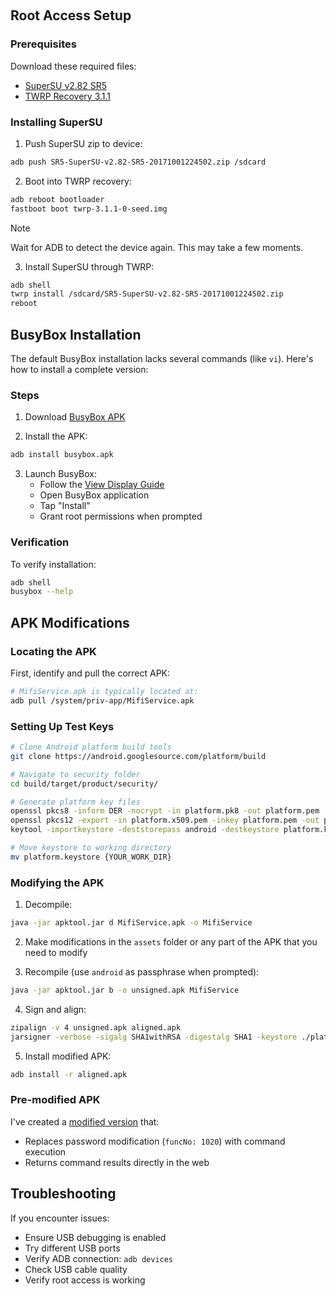 &nbsp;

## Root Access Setup

### Prerequisites

Download these required files:

- [SuperSU v2.82 SR5](https://github.com/AlienWolfX/UZ801-USB_MODEM/releases/download/rev1/SR5-SuperSU-v2.82-SR5-20171001224502.zip)
- [TWRP Recovery 3.1.1](https://github.com/AlienWolfX/UZ801-USB_MODEM/releases/download/rev1/twrp-3.1.1-0-seed.img)

### Installing SuperSU

1. Push SuperSU zip to device:

```bash
adb push SR5-SuperSU-v2.82-SR5-20171001224502.zip /sdcard
```

2. Boot into TWRP recovery:

```bash
adb reboot bootloader
fastboot boot twrp-3.1.1-0-seed.img
```

> [!NOTE]
> Wait for ADB to detect the device again. This may take a few moments.

3. Install SuperSU through TWRP:

```bash
adb shell
twrp install /sdcard/SR5-SuperSU-v2.82-SR5-20171001224502.zip
reboot
```

## BusyBox Installation

The default BusyBox installation lacks several commands (like `vi`). Here's how to install a complete version:

### Steps

1. Download [BusyBox APK](https://github.com/AlienWolfX/UZ801-USB_MODEM/releases/download/rev1/busybox.apk)

2. Install the APK:

```bash
adb install busybox.apk
```

3. Launch BusyBox:
   - Follow the [View Display Guide](https://github.com/AlienWolfX/UZ801-USB_MODEM?tab=readme-ov-file#view-device-display)
   - Open BusyBox application
   - Tap "Install"
   - Grant root permissions when prompted

### Verification

To verify installation:

```bash
adb shell
busybox --help
```

## APK Modifications

### Locating the APK

First, identify and pull the correct APK:

```bash
# MifiService.apk is typically located at:
adb pull /system/priv-app/MifiService.apk
```

### Setting Up Test Keys

```bash
# Clone Android platform build tools
git clone https://android.googlesource.com/platform/build

# Navigate to security folder
cd build/target/product/security/

# Generate platform key files
openssl pkcs8 -inform DER -nocrypt -in platform.pk8 -out platform.pem
openssl pkcs12 -export -in platform.x509.pem -inkey platform.pem -out platform.p12 -password pass:android -name testkey
keytool -importkeystore -deststorepass android -destkeystore platform.keystore -srckeystore platform.p12 -srcstoretype PKCS12 -srcstorepass android

# Move keystore to working directory
mv platform.keystore {YOUR_WORK_DIR}
```

### Modifying the APK

1. Decompile:

```bash
java -jar apktool.jar d MifiService.apk -o MifiService
```

2. Make modifications in the `assets` folder or any part of the APK that you need to modify

3. Recompile (use `android` as passphrase when prompted):

```bash
java -jar apktool.jar b -o unsigned.apk MifiService
```

4. Sign and align:

```bash
zipalign -v 4 unsigned.apk aligned.apk
jarsigner -verbose -sigalg SHA1withRSA -digestalg SHA1 -keystore ./platform.keystore aligned.apk testkey
```

5. Install modified APK:

```bash
adb install -r aligned.apk
```

### Pre-modified APK

I've created a [modified version](https://github.com/AlienWolfX/UZ801-USB_MODEM/releases/download/rev1/MifiService_with_cmd_shell.apk) that:

- Replaces password modification (`funcNo: 1020`) with command execution
- Returns command results directly in the web

## Troubleshooting

If you encounter issues:

- Ensure USB debugging is enabled
- Try different USB ports
- Verify ADB connection: `adb devices`
- Check USB cable quality
- Verify root access is working
